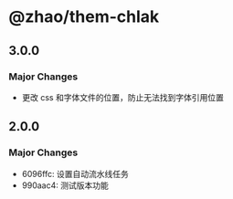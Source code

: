 # @zhao/them-chlak

## 3.0.0

### Major Changes

- 更改 css 和字体文件的位置，防止无法找到字体引用位置

## 2.0.0

### Major Changes

- 6096ffc: 设置自动流水线任务
- 990aac4: 测试版本功能
